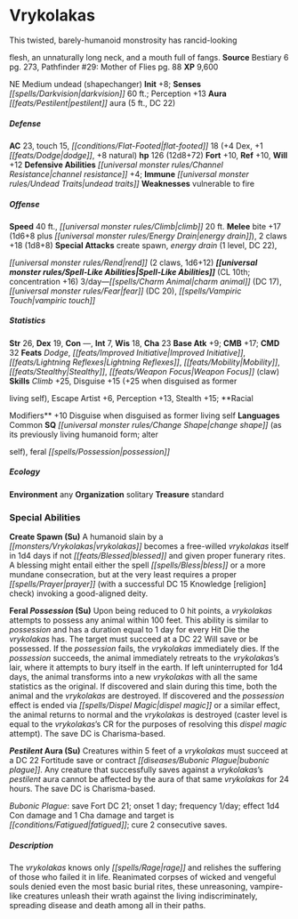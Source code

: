 ﻿---
cssclass: [monsters]

---

# Vrykolakas
This twisted, barely-humanoid monstrosity has rancid-looking

flesh, an unnaturally long neck, and a mouth full of fangs.
**Source** Bestiary 6 pg. 273, Pathfinder #29: Mother of Flies pg. 88
**XP** 9,600

NE Medium undead (shapechanger)
**Init** +8; **Senses** _[[spells/Darkvision|darkvision]]_ 60 ft.; Perception +13
**Aura** _[[feats/Pestilent|pestilent]]_ aura (5 ft., DC 22)

##### Defense

**AC** 23, touch 15, _[[conditions/Flat-Footed|flat-footed]]_ 18 (+4 Dex, +1 _[[feats/Dodge|dodge]]_, +8 natural)
**hp** 126 (12d8+72)
**Fort** +10, **Ref** +10, **Will** +12
**Defensive Abilities** _[[universal monster rules/Channel Resistance|channel resistance]]_ +4; **Immune** _[[universal monster rules/Undead Traits|undead traits]]_
**Weaknesses** vulnerable to fire

##### Offense
**Speed** 40 ft., _[[universal monster rules/Climb|climb]]_ 20 ft.
**Melee** bite +17 (1d6+8 plus _[[universal monster rules/Energy Drain|energy drain]]_), 2 claws +18 (1d8+8)
**Special Attacks** create spawn, _energy drain_ (1 level, DC 22),

_[[universal monster rules/Rend|rend]]_ (2 claws, 1d6+12)
**_[[universal monster rules/Spell-Like Abilities|Spell-Like Abilities]]_** (CL 10th; concentration +16)
3/day—_[[spells/Charm Animal|charm animal]]_ (DC 17), _[[universal monster rules/Fear|fear]]_ (DC 20), _[[spells/Vampiric Touch|vampiric touch]]_

##### Statistics
**Str** 26, **Dex** 19, **Con** —, **Int** 7, **Wis** 18, **Cha** 23
**Base Atk** +9; **CMB** +17; **CMD** 32
**Feats** _Dodge_, _[[feats/Improved Initiative|Improved Initiative]]_, _[[feats/Lightning Reflexes|Lightning Reflexes]]_, _[[feats/Mobility|Mobility]]_, _[[feats/Stealthy|Stealthy]]_, _[[feats/Weapon Focus|Weapon Focus]]_ (claw)
**Skills** _Climb_ +25, Disguise +15 (+25 when disguised as former

living self), Escape Artist +6, Perception +13, Stealth +15; **Racial

Modifiers** +10 Disguise when disguised as former living self
**Languages** Common
**SQ** _[[universal monster rules/Change Shape|change shape]]_ (as its previously living humanoid form; alter

self), feral _[[spells/Possession|possession]]_

##### Ecology

**Environment** any
**Organization** solitary
**Treasure** standard

### Special Abilities

**Create Spawn (Su)** A humanoid slain by a _[[monsters/Vrykolakas|vrykolakas]]_ becomes a free-willed _vrykolakas_ itself in 1d4 days if not _[[feats/Blessed|blessed]]_ and given proper funerary rites. A blessing might entail either the spell _[[spells/Bless|bless]]_ or a more mundane consecration, but at the very least requires a proper _[[spells/Prayer|prayer]]_ (with a successful DC 15 Knowledge [religion] check) invoking a good-aligned deity.

**Feral _Possession_ (Su)** Upon being reduced to 0 hit points, a _vrykolakas_ attempts to possess any animal within 100 feet. This ability is similar to _possession_ and has a duration equal to 1 day for every Hit Die the _vrykolakas_ has. The target must succeed at a DC 22 Will save or be possessed. If the _possession_ fails, the _vrykolakas_ immediately dies. If the _possession_ succeeds, the animal immediately retreats to the _vrykolakas_’s lair, where it attempts to bury itself in the earth. If left uninterrupted for 1d4 days, the animal transforms into a new _vrykolakas_ with all the same statistics as the original. If discovered and slain during this time, both the animal and the _vrykolakas_ are destroyed. If discovered and the _possession_ effect is ended via _[[spells/Dispel Magic|dispel magic]]_ or a similar effect, the animal returns to normal and the _vrykolakas_ is destroyed (caster level is equal to the _vrykolakas_’s CR for the purposes of resolving this _dispel magic_ attempt). The save DC is Charisma-based.

**_Pestilent_ Aura (Su)** Creatures within 5 feet of a _vrykolakas_ must succeed at a DC 22 Fortitude save or contract _[[diseases/Bubonic Plague|bubonic plague]]_. Any creature that successfully saves against a _vrykolakas_’s _pestilent_ aura cannot be affected by the aura of that same _vrykolakas_ for 24 hours. The save DC is Charisma-based.

_Bubonic Plague_: save Fort DC 21; onset 1 day; frequency 1/day; effect 1d4 Con damage and 1 Cha damage and target is _[[conditions/Fatigued|fatigued]]_; cure 2 consecutive saves.

##### Description

The _vrykolakas_ knows only _[[spells/Rage|rage]]_ and relishes the suffering of those who failed it in life. Reanimated corpses of wicked and vengeful souls denied even the most basic burial rites, these unreasoning, vampire-like creatures unleash their wrath against the living indiscriminately, spreading disease and death among all in their paths.